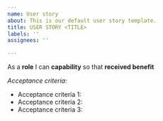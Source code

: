```yaml
---
name: User story
about: This is our default user story template.
title: USER STORY <TITLE>
labels: ''
assignees: ''

---
```


As a **role** I can **capability** so that  **received benefit**

*Acceptance criteria:*

* Acceptance criteria 1:
* Acceptance criteria 2:
* Acceptance criteria 3:
